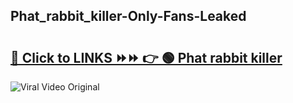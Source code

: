 
 ## Phat_rabbit_killer-Only-Fans-Leaked

# <h2><a href="https://clipsfans.com/Phat_rabbit_killer&ref=git">🔗 Click to LINKS ⏩⏩ 👉 🟢 Phat rabbit killer </a></h2>

<a href="https://clipsfans.com/Phat_rabbit_killer&ref=git" rel="nofollow" data-target="animated-image.originalLink"><img src="https://i.ibb.co.com/xMMVF88/686577567.gif" alt="Viral Video Original" style="max-width: 100%; display: inline-block;" data-target="animated-image.originalImage"></a>
